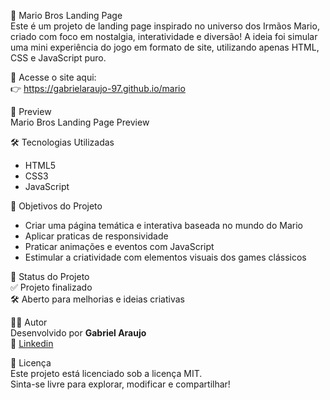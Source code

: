 🍄 Mario Bros Landing Page  
Este é um projeto de landing page inspirado no universo dos Irmãos Mario, criado com foco em nostalgia, interatividade e diversão! A ideia foi simular uma mini experiência do jogo em formato de site, utilizando apenas HTML, CSS e JavaScript puro.

🔗 Acesse o site aqui:  
👉 https://gabrielaraujo-97.github.io/mario

📸 Preview  
Mario Bros Landing Page Preview

🛠 Tecnologias Utilizadas  
- HTML5  
- CSS3  
- JavaScript  

🎯 Objetivos do Projeto  
- Criar uma página temática e interativa baseada no mundo do Mario  
- Aplicar praticas de responsividade 
- Praticar animações e eventos com JavaScript  
- Estimular a criatividade com elementos visuais dos games clássicos  

🚧 Status do Projeto  
✅ Projeto finalizado  
🛠 Aberto para melhorias e ideias criativas  

🙋‍♂️ Autor  
Desenvolvido por **Gabriel Araujo**   
🔗 [Linkedin](https://www.linkedin.com/in/gabrielbaraujo/)

📌 Licença  
Este projeto está licenciado sob a licença MIT.  
Sinta-se livre para explorar, modificar e compartilhar!  
